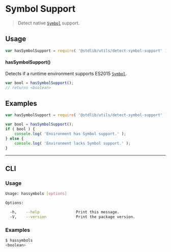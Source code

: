 # Symbol Support

> Detect native [`Symbol`][symbol] support.

<section class="usage">

## Usage

``` javascript
var hasSymbolSupport = require( '@stdlib/utils/detect-symbol-support' );
```

#### hasSymbolSupport()

Detects if a runtime environment supports ES2015 [`Symbol`][symbol].

``` javascript
var bool = hasSymbolSupport();
// returns <boolean>
```

</section>

<!-- /.usage -->


<section class="examples">

## Examples

``` javascript
var hasSymbolSupport = require( '@stdlib/utils/detect-symbol-support' );

var bool = hasSymbolSupport();
if ( bool ) {
    console.log( 'Environment has Symbol support.' );
} else {
    console.log( 'Environment lacks Symbol support.' );
}
```

</section>

<!-- /.examples -->


---

<section class="cli">

## CLI

<section class="usage">

### Usage

``` bash
Usage: hassymbols [options]

Options:

  -h,    --help                Print this message.
  -V,    --version             Print the package version.
```

</section>

<!-- /.usage -->

<section class="examples">

### Examples

``` bash
$ hassymbols
<boolean>
```

</section>

<!-- /.examples -->

</section>

<!-- /.cli -->


<section class="links">

[symbol]: https://developer.mozilla.org/en-US/docs/Web/JavaScript/Reference/Global_Objects/Symbol

</section>

<!-- /.links -->
